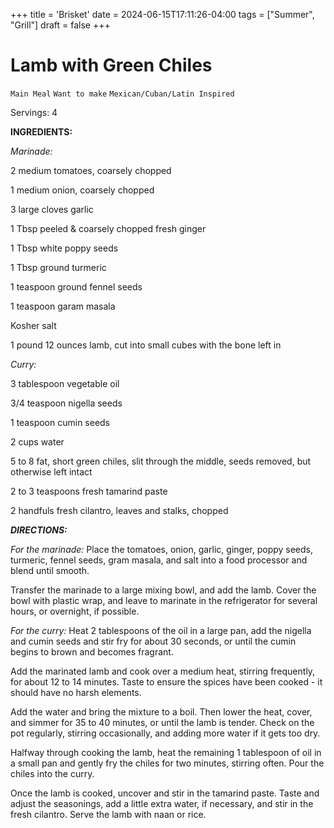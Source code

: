 +++
title = 'Brisket'
date = 2024-06-15T17:11:26-04:00
tags = ["Summer", "Grill"]
draft = false
+++
# Lamb with Green Chiles

`Main Meal` `Want to make` `Mexican/Cuban/Latin Inspired`

Servings: 4      

**INGREDIENTS:**       

_Marinade:_

2 medium tomatoes, coarsely chopped

1 medium onion, coarsely chopped

3 large cloves garlic

1 Tbsp peeled & coarsely chopped fresh ginger

1 Tbsp white poppy seeds

1 Tbsp ground turmeric

1 teaspoon ground fennel seeds

1 teaspoon garam masala

Kosher salt

1 pound 12 ounces lamb, cut into small cubes with the bone left in

_Curry:_

3 tablespoon vegetable oil

3/4 teaspoon nigella seeds

1 teaspoon cumin seeds

2 cups water

5 to 8 fat, short green chiles, slit through the middle, seeds removed, but otherwise left intact

2 to 3 teaspoons fresh tamarind paste

2 handfuls fresh cilantro, leaves and stalks, chopped

**_DIRECTIONS:_**

_For the marinade:_ Place the tomatoes, onion, garlic, ginger, poppy seeds, turmeric, fennel seeds, gram masala, and salt into a food processor and blend until smooth.

Transfer the marinade to a large mixing bowl, and add the lamb. Cover the bowl with plastic wrap, and leave to marinate in the refrigerator for several hours, or overnight, if possible.

_For the curry:_ Heat 2 tablespoons of the oil in a large pan, add the nigella and cumin seeds and stir fry for about 30 seconds, or until the cumin begins to brown and becomes fragrant.

Add the marinated lamb and cook over a medium heat, stirring frequently, for about 12 to 14 minutes. Taste to ensure the spices have been cooked - it should have no harsh elements.

Add the water and bring the mixture to a boil. Then lower the heat, cover, and simmer for 35 to 40 minutes, or until the lamb is tender. Check on the pot regularly, stirring occasionally, and adding more water if it gets too dry.

Halfway through cooking the lamb, heat the remaining 1 tablespoon of oil in a small pan and gently fry the chiles for two minutes, stirring often. Pour the chiles into the curry.

Once the lamb is cooked, uncover and stir in the tamarind paste. Taste and adjust the seasonings, add a little extra water, if necessary, and stir in the fresh cilantro. Serve the lamb with naan or rice.

        
